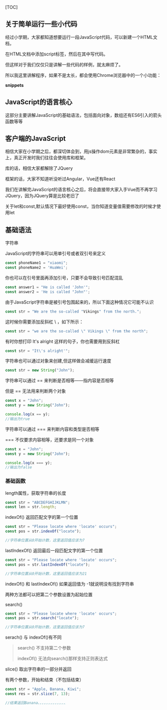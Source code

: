 [TOC]



## 关于简单运行一些小代码

经过小学期，大家都知道想要运行一段JavaScript代码，可以新建一个HTML文档，

在HTML文档中添加script标签，然后在其中写代码。

但这样对于我们仅仅只是讲解一些代码的样例，就太麻烦了。

所以我这里讲解程序，如果不是太长，都会使用Chrome浏览器中的一个小功能：

**snippets**



## JavaScript的语言核心

这部分主要讲解JavaScript的基础语法，包括面向对象，数组还有ES6引入的箭头函数等等



## 客户端的JavaScript

相信大家在小学期之后，都深切体会到，用js操作dom元素是非常繁杂的，事实上，真正开发时我们往往会使用库和框架。

库的话，相信大家都解除了JQuery

框架的话，大家不知道听没听过Angular，Vue还有React

我们在讲解完JavaScript的语言核心之后，将会直接带大家入手Vue而不再学习JQuery，因为JQuery算是比较老旧了



关于let和const,默认情况下最好使用const，当你知道变量值需要修改的时候才使用let

## 基础语法

字符串

JavaScript的字符串可以用单引号或者双引号来定义

```javascript
const phoneName1 = "xiaomi";
const phoneName2 = 'HuaWei';
```

你也可以在引号里面再添加引号，只要不会导致引号匹配混乱

```javascript
const answer1 = "He is called 'John'";
const answer2 = 'He is called "John"';
```



由于JavaScript字符串是被引号包围起来的，所以下面这种情况它可能不认识

```javascript
const str = "We are the so-called "Vikings" from the north.";
```

这时候你需要添加反斜杠 \ ，如下所示：

```javascript
const str = "we are the so-called \" Vikings \" from the north";
```

有时你想打印 It's alright 这样的句子，你也需要用到反斜杠

```javascript
const str = "It\'s alright'";
```



字符串也可以通过对象来创建,但这样做会减缓运行速度

```javascript
const str = new String("John");
```



字符串可以通过 == 来判断是否相等——指内容是否相等

但是 == 无法用来判断两个对象

```javascript
const x = "John";
const y = new String("John");

console.log(x == y);
//输出为true
```



字符串可以通过 === 来判断内容和类型是否相等

=== 不仅要求内容相等，还要求是同一个对象

```javascript
const x = "John";
const y = new String("John");

console.log(x === y);
//输出为false
```



### 基础函数

length属性，获取字符串的长度

```javascript
const str = "ABCDEFGHIJKLMN";
const len = str.length;
```



indexOf() 返回匹配文字的第一个位置

```javascript
const str = "Please locate where 'locate' occurs";
const pos = str.indexOf("locate");

//字符串位置从0开始计数，这里返回值应该为7
```



lastIndexOf() 返回最后一段匹配文字的第一个位置

```javascript
const str = "Please locate where 'locate' occurs";
const pos = str.lastIndexOf("locate");

//字符串位置从0开始计数，这里返回值应该为21
```



indexOf() 和 lastIndexOf() 如果返回值为 -1就说明没有找到字符串



两种方法都可以把第二个参数设置为起始位置



search() 

```javascript
const str = "Please locate where 'locate' occurs";
const pos = str.search("locate");

//字符串位置从0开始计数，这里返回值应该为7
```



serach() 与 indexOf()有不同

>search() 不支持第二个参数
>
>indexOf() 无法向search()那样支持正则表达式



slice() 取出字符串的一部分并返回

有两个参数，开始和结束（不包括结束）

```javascript
const str = "Apple, Banana, Kiwi";
const res = str.slice(7, 13);

//结果返回Banana、、、、、、、、、、、、、、、 
```



